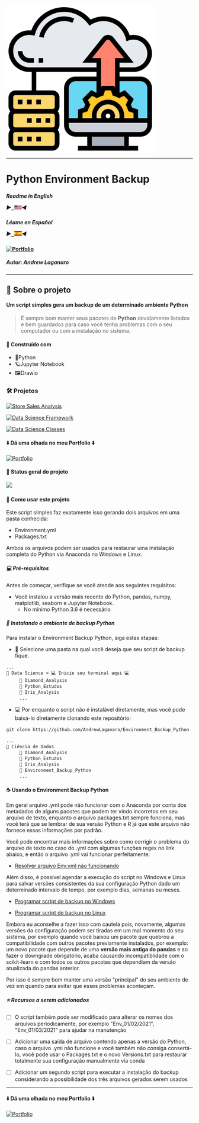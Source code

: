 <img src="Images/Environment_Backup_Python.png" min-width="400px" max-width="400px" width="400px" align="center" alt="Environment_Backup_Python">

---

# Python Environment Backup

##### Readme in English <p align="left"> ▶<kbd><a href="https://github.com/AndrewLaganaro/Environment_Backup_Python/blob/main/Readme.en.md" alt="American"> <img title="American" alt="American" src="Images/usa.png" width="20"></a></kbd>◀ </p>

##### Léame en Español <p align="left"> ▶<kbd><a href="https://github.com/AndrewLaganaro/Environment_Backup_Python/blob/main/Readme.es.md" alt="Español"> <img title="Español" alt="Español" src="Images/es.png" width="20"></a></kbd>◀ </p>

#### [![Portfolio](https://img.shields.io/badge/Projects-Portfolio-blue)](https://andrewcode.herokuapp.com)

##### Autor: Andrew Laganaro

---

## 📜 Sobre o projeto

#### Um script simples gera um backup de um determinado ambiente Python

> É sempre bom manter seus pacotes de **Python** devidamente listados e bem guardados para caso você tenha problemas com o seu computador ou com a instalação no sistema.

#### 🚀 Construído com
- 🐍Python
- 🪐Jupyter Notebook
- 🖼Drawio

### 🛠 Projetos

  [![Store Sales Analysis](https://img.shields.io/badge/Projects-Store%20Sales%20Analysis-orange)](https://github.com/AndrewLaganaro/Store_Sales_Analysis)
  
  [![Data Science Framework](https://img.shields.io/badge/Projects-Data%20Science%20Framework-blue)](https://github.com/AndrewLaganaro/Data_Science_Framework)
  
  [![Data Science Classes](https://img.shields.io/badge/Projects-Data%20Science%20Classes-red)](https://github.com/AndrewLaganaro/Data_Science_Classes)

####  ⬇️ Dá uma olhada no meu Portfolio ⬇️
  
  [![Portfolio](https://img.shields.io/badge/Projects-Portfolio-blue)](https://andrewcode.herokuapp.com)

#### 🎯 Status geral do projeto

![](https://us-central1-progress-markdown.cloudfunctions.net/progress/100)
  
#### 📝 Como usar este projeto

Este script simples faz exatamente isso gerando dois arquivos em uma pasta conhecida:

* Environment.yml
* Packages.txt 

Ambos os arquivos podem ser usados para restaurar uma instalação completa do Python via Anaconda no Windows e Linux.

##### 💻 Pré-requisitos

Antes de começar, verifique se você atende aos seguintes requisitos:

- Você instalou a versão mais recente do Python, pandas, numpy, matplotlib, seaborn e Jupyter Notebook.
    - No mínimo Python 3.6 é necessário

##### 🚀 Instalando o ambiente de backup Python

Para instalar o Environment Backup Python, siga estas etapas:

- 📁 Selecione uma pasta na qual você deseja que seu script de backup fique.
```
...
📁 Data Science ⬅️ 💻 Inicie seu terminal aqui 💻
     📁 Diamond_Analysis
     📁 Python_Estudos
     📁 Iris_Analysis
     ...
```
    
- 💻 Por enquanto o script não é instalável diretamente, mas você pode baixá-lo diretamente clonando este repositório:

```
git clone https://github.com/AndrewLaganaro/Environment_Backup_Python
```

```
...
📁 Ciência de Dados
     📁 Diamond_Analysis
     📁 Python_Estudos
     📁 Iris_Analysis
     📁 Environment_Backup_Python
     ...
```

#### ☕ Usando o Environment Backup Python

Em geral arquivo .yml pode não funcionar com o Anaconda por conta dos metadados de alguns pacotes que podem ter vindo incorretos em seu arquivo de texto, enquanto o arquivo packages.txt sempre funciona, mas você terá que se lembrar de sua versão Python e R já que este arquivo não fornece essas informações por padrão.

Você pode encontrar mais informações sobre como corrigir o problema do arquivo de texto no caso do .yml com algumas funções regex no link abaixo, e então o arquivo .yml vai funcionar perfeitamente:

- [Resolver arquivo Env.yml não funcionando](https://github.com/conda/conda/issues/9624#issuecomment-801623523)

Além disso, é possível agendar a execução do script no Windows e Linux para salvar versões consistentes da sua configuração Python dado um determinado intervalo de tempo, por exemplo dias, semanas ou meses.

- [Programar script de backup no Windows](https://towardsdatascience.com/automate-your-python-scripts-with-task-scheduler-661d0a40b279)

- [Programar script de backup no Linux](https://betterprogramming.pub/scheduling-python-scripts-on-linux-fa0d28a8f915)

Embora eu aconselhe a fazer isso com cautela pois, novamente, algumas versões da configuração podem ser tiradas em um mal momento do seu sistema, por exemplo quando você baixou um pacote que quebrou a compatibilidade com outros pacotes previamente instalados, por exemplo: um novo pacote que depende de uma **versão mais antiga do pandas** e ao fazer o downgrade obrigatório, acaba causando incompatiblidade com o scikit-learn e com todos os outros pacotes que dependiam da versão atualizada do pandas anterior.

Por isso é sempre bom manter uma versão "principal" do seu ambiente de vez em quando para evitar que esses problemas aconteçam.

##### ⭐️ Recursos a serem adicionados

- [ ] O script também pode ser modificado para alterar os nomes dos arquivos periodicamente, por exemplo "Env_01/02/2021", "Env_01/03/2021" para ajudar na manutenção

- [ ] Adicionar uma saída de arquivo contendo apenas a versão do Python, caso o arquivo .yml não funcione e você também não consiga consertá-lo, você pode usar o Packages.txt e o novo Versions.txt para restaurar totalmente sua configuração manualmente via conda

- [ ] Adicionar um segundo script para executar a instalação do backup considerando a possibilidade dos três arquivos gerados serem usados

---

####  ⬇️ Dá uma olhada no meu Portfolio ⬇️
  
  [![Portfolio](https://img.shields.io/badge/Projects-Portfolio-blue)](https://andrewcode.herokuapp.com)
  